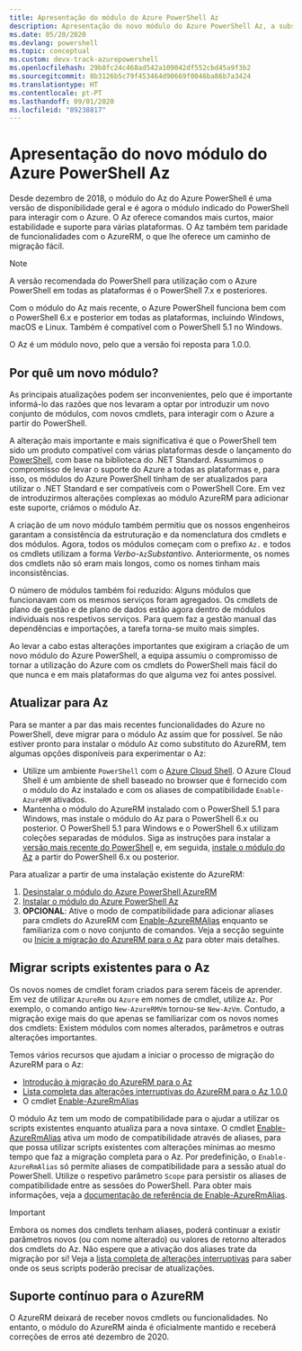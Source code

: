 ```yaml
---
title: Apresentação do módulo do Azure PowerShell Az
description: Apresentação do novo módulo do Azure PowerShell Az, a substituição do módulo AzureRM.
ms.date: 05/20/2020
ms.devlang: powershell
ms.topic: conceptual
ms.custom: devx-track-azurepowershell
ms.openlocfilehash: 29b8fc24c468ad542a109042df552cbd45a9f3b2
ms.sourcegitcommit: 8b3126b5c79f453464d90669f0046ba86b7a3424
ms.translationtype: HT
ms.contentlocale: pt-PT
ms.lasthandoff: 09/01/2020
ms.locfileid: "89238817"
---
```

# <a name="introducing-the-new-azure-powershell-az-module"></a>Apresentação do novo módulo do Azure PowerShell Az

Desde dezembro de 2018, o módulo do Az do Azure PowerShell é uma versão de disponibilidade geral e é agora o módulo indicado do PowerShell para interagir com o Azure. O Az oferece comandos mais curtos, maior estabilidade e suporte para várias plataformas. O Az também tem paridade de funcionalidades com o AzureRM, o que lhe oferece um caminho de migração fácil.

> [!NOTE]
> A versão recomendada do PowerShell para utilização com o Azure PowerShell em todas as plataformas é o PowerShell 7.x e posteriores.

Com o módulo do Az mais recente, o Azure PowerShell funciona bem com o PowerShell 6.x e posterior em todas as plataformas, incluindo Windows, macOS e Linux. Também é compatível com o PowerShell 5.1 no Windows.

O Az é um módulo novo, pelo que a versão foi reposta para 1.0.0.

## <a name="why-a-new-module"></a>Por quê um novo módulo?

As principais atualizações podem ser inconvenientes, pelo que é importante informá-lo das razões que nos levaram a optar por introduzir um novo conjunto de módulos, com novos cmdlets, para interagir com o Azure a partir do PowerShell.

A alteração mais importante e mais significativa é que o PowerShell tem sido um produto compatível com várias plataformas desde o lançamento do [PowerShell](/powershell/scripting/overview), com base na biblioteca do .NET Standard.
Assumimos o compromisso de levar o suporte do Azure a todas as plataformas e, para isso, os módulos do Azure PowerShell tinham de ser atualizados para utilizar o .NET Standard e ser compatíveis com o PowerShell Core. Em vez de introduzirmos alterações complexas ao módulo AzureRM para adicionar este suporte, criámos o módulo Az.

A criação de um novo módulo também permitiu que os nossos engenheiros garantam a consistência da estruturação e da nomenclatura dos cmdlets e dos módulos. Agora, todos os módulos começam com o prefixo `Az.` e todos os cmdlets utilizam a forma _Verbo_-`Az`_Substantivo_. Anteriormente, os nomes dos cmdlets não só eram mais longos, como os nomes tinham mais inconsistências.

O número de módulos também foi reduzido: Alguns módulos que funcionavam com os mesmos serviços foram agregados. Os cmdlets de plano de gestão e de plano de dados estão agora dentro de módulos individuais nos respetivos serviços. Para quem faz a gestão manual das dependências e importações, a tarefa torna-se muito mais simples.

Ao levar a cabo estas alterações importantes que exigiram a criação de um novo módulo do Azure PowerShell, a equipa assumiu o compromisso de tornar a utilização do Azure com os cmdlets do PowerShell mais fácil do que nunca e em mais plataformas do que alguma vez foi antes possível.

## <a name="upgrade-to-az"></a>Atualizar para Az

Para se manter a par das mais recentes funcionalidades do Azure no PowerShell, deve migrar para o módulo Az assim que for possível. Se não estiver pronto para instalar o módulo Az como substituto do AzureRM, tem algumas opções disponíveis para experimentar o Az:

- Utilize um ambiente `PowerShell` com o [Azure Cloud Shell](https://docs.microsoft.com/azure/cloud-shell/overview). O Azure Cloud Shell é um ambiente de shell baseado no browser que é fornecido com o módulo do Az instalado e com os aliases de compatibilidade `Enable-AzureRM` ativados.
- Mantenha o módulo do AzureRM instalado com o PowerShell 5.1 para Windows, mas instale o módulo do Az para o PowerShell 6.x ou posterior. O PowerShell 5.1 para Windows e o PowerShell 6.x utilizam coleções separadas de módulos. Siga as instruções para instalar a [versão mais recente do PowerShell](/powershell/scripting/install/installing-powershell) e, em seguida, [instale o módulo do Az](install-az-ps.md) a partir do PowerShell 6.x ou posterior.

Para atualizar a partir de uma instalação existente do AzureRM:

1. [Desinstalar o módulo do Azure PowerShell AzureRM](/powershell/azure/uninstall-az-ps#uninstall-the-azurerm-module)
2. [Instalar o módulo do Azure PowerShell Az](install-az-ps.md)
3. **OPCIONAL**: Ative o modo de compatibilidade para adicionar aliases para cmdlets do AzureRM com [Enable-AzureRMAlias](/powershell/module/az.accounts/enable-azurermalias) enquanto se familiariza com o novo conjunto de comandos. Veja a secção seguinte ou [Inicie a migração do AzureRM para o Az](migrate-from-azurerm-to-az.md) para obter mais detalhes.

## <a name="migrate-existing-scripts-to-az"></a>Migrar scripts existentes para o Az

Os novos nomes de cmdlet foram criados para serem fáceis de aprender. Em vez de utilizar `AzureRm` ou `Azure` em nomes de cmdlet, utilize `Az`. Por exemplo, o comando antigo `New-AzureRMVm` tornou-se `New-AzVm`.
Contudo, a migração exige mais do que apenas se familiarizar com os novos nomes dos cmdlets: Existem módulos com nomes alterados, parâmetros e outras alterações importantes.

Temos vários recursos que ajudam a iniciar o processo de migração do AzureRM para o Az:

- [Introdução à migração do AzureRM para o Az](migrate-from-azurerm-to-az.md)
- [Lista completa das alterações interruptivas do AzureRM para o Az 1.0.0](migrate-az-1.0.0.md)
- O cmdlet [Enable-AzureRmAlias](/powershell/module/az.accounts/enable-azurermalias)

O módulo Az tem um modo de compatibilidade para o ajudar a utilizar os scripts existentes enquanto atualiza para a nova sintaxe. O cmdlet [Enable-AzureRmAlias](/powershell/module/az.accounts/enable-azurermalias) ativa um modo de compatibilidade através de aliases, para que possa utilizar scripts existentes com alterações mínimas ao mesmo tempo que faz a migração completa para o Az. Por predefinição, o `Enable-AzureRmAlias` só permite aliases de compatibilidade para a sessão atual do PowerShell. Utilize o respetivo parâmetro `Scope` para persistir os aliases de compatibilidade entre as sessões do PowerShell. Para obter mais informações, veja a [documentação de referência de Enable-AzureRmAlias](/powershell/module/az.accounts/enable-azurermalias).

> [!IMPORTANT]
> Embora os nomes dos cmdlets tenham aliases, poderá continuar a existir parâmetros novos (ou com nome alterado) ou valores de retorno alterados dos cmdlets do Az. Não espere que a ativação dos aliases trate da migração por si! Veja a [lista completa de alterações interruptivas](migrate-az-1.0.0.md) para saber onde os seus scripts poderão precisar de atualizações.

## <a name="continued-support-for-azurerm"></a>Suporte contínuo para o AzureRM

O AzureRM deixará de receber novos cmdlets ou funcionalidades. No entanto, o módulo do AzureRM ainda é oficialmente mantido e receberá correções de erros até dezembro de 2020.
